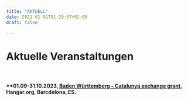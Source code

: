 ```yaml
---
title: "AKTUELL"
date: 2021-01-01T01:29:57+02:00
draft: false

---
```


# Aktuelle Veranstaltungen 


&nbsp;

#### **01.09-31.10.2023, [Baden Württemberg – Catalunya exchange grant](https://hangar.org/en/residencies-internacionals/jasmin-schadler/), Hangar.org, Barcdelona, ES.
